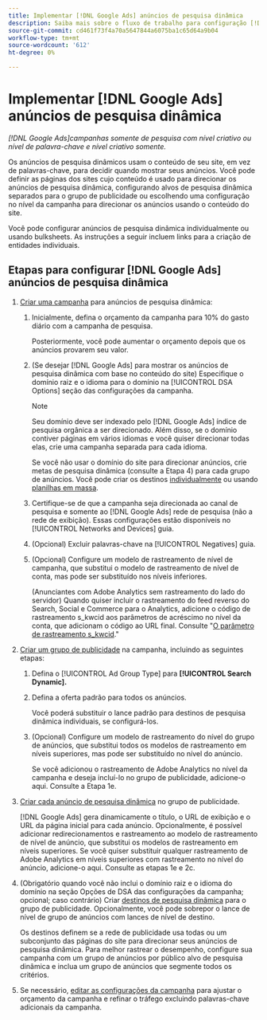 ```yaml
---
title: Implementar [!DNL Google Ads] anúncios de pesquisa dinâmica
description: Saiba mais sobre o fluxo de trabalho para configuração [!DNL Google Ads] anúncios de pesquisa dinâmica.
source-git-commit: cd461f73f4a70a5647844a6075ba1c65d64a9b04
workflow-type: tm+mt
source-wordcount: '612'
ht-degree: 0%

---
```


# Implementar [!DNL Google Ads] anúncios de pesquisa dinâmica

*[!DNL Google Ads]campanhas somente de pesquisa com nível criativo ou nível de palavra-chave e nível criativo somente.*

Os anúncios de pesquisa dinâmicos usam o conteúdo de seu site, em vez de palavras-chave, para decidir quando mostrar seus anúncios. Você pode definir as páginas dos sites cujo conteúdo é usado para direcionar os anúncios de pesquisa dinâmica, configurando alvos de pesquisa dinâmica separados para o grupo de publicidade ou escolhendo uma configuração no nível da campanha para direcionar os anúncios usando o conteúdo do site.

Você pode configurar anúncios de pesquisa dinâmica individualmente ou usando bulksheets. As instruções a seguir incluem links para a criação de entidades individuais.

## Etapas para configurar [!DNL Google Ads] anúncios de pesquisa dinâmica

1. [Criar uma campanha](/help/search-social-commerce/campaign-management/campaigns/campaign-manage.md) para anúncios de pesquisa dinâmica:

   1. Inicialmente, defina o orçamento da campanha para 10% do gasto diário com a campanha de pesquisa.

      Posteriormente, você pode aumentar o orçamento depois que os anúncios provarem seu valor.

   1. (Se desejar [!DNL Google Ads] para mostrar os anúncios de pesquisa dinâmica com base no conteúdo do site) Especifique o domínio raiz e o idioma para o domínio na [!UICONTROL DSA Options] seção das configurações da campanha.

      >[!NOTE]
      >
      >Seu domínio deve ser indexado pelo [!DNL Google Ads] índice de pesquisa orgânica a ser direcionado. Além disso, se o domínio contiver páginas em vários idiomas e você quiser direcionar todas elas, crie uma campanha separada para cada idioma.

      Se você não usar o domínio do site para direcionar anúncios, crie metas de pesquisa dinâmica (consulte a Etapa 4) para cada grupo de anúncios. Você pode criar os destinos [individualmente](/help/search-social-commerce/campaign-management/campaigns/dynamic-search-target-manage.md) ou usando [planilhas em massa](/help/search-social-commerce/campaign-management/bulksheets/bulksheet-about.md).

   1. Certifique-se de que a campanha seja direcionada ao canal de pesquisa e somente ao [!DNL Google Ads] rede de pesquisa (não a rede de exibição). Essas configurações estão disponíveis no [!UICONTROL Networks and Devices] guia.

   1. (Opcional) Excluir palavras-chave na [!UICONTROL Negatives] guia.

   1. (Opcional) Configure um modelo de rastreamento de nível de campanha, que substitui o modelo de rastreamento de nível de conta, mas pode ser substituído nos níveis inferiores.

      (Anunciantes com Adobe Analytics sem rastreamento do lado do servidor) Quando quiser incluir o rastreamento do feed reverso do Search, Social e Commerce para o Analytics, adicione o código de rastreamento s_kwcid aos parâmetros de acréscimo no nível da conta, que adicionam o código ao URL final. Consulte &quot;[O parâmetro de rastreamento s_kwcid](/help/search-social-commerce/tracking/skwcid-tracking-parameter.md).&quot;

1. [Criar um grupo de publicidade](/help/search-social-commerce/campaign-management/campaigns/ad-group-manage.md) na campanha, incluindo as seguintes etapas:

   1. Defina o [!UICONTROL Ad Group Type] para **[!UICONTROL Search Dynamic].**

   1. Defina a oferta padrão para todos os anúncios.

      Você poderá substituir o lance padrão para destinos de pesquisa dinâmica individuais, se configurá-los.

   1. (Opcional) Configure um modelo de rastreamento do nível do grupo de anúncios, que substitui todos os modelos de rastreamento em níveis superiores, mas pode ser substituído no nível do anúncio.

      Se você adicionou o rastreamento de Adobe Analytics no nível da campanha e deseja incluí-lo no grupo de publicidade, adicione-o aqui. Consulte a Etapa 1e.

1. [Criar cada anúncio de pesquisa dinâmica](/help/search-social-commerce/campaign-management/campaigns/ad-manage.md) no grupo de publicidade.

   [!DNL Google Ads] gera dinamicamente o título, o URL de exibição e o URL da página inicial para cada anúncio. Opcionalmente, é possível adicionar redirecionamentos e rastreamento ao modelo de rastreamento de nível de anúncio, que substitui os modelos de rastreamento em níveis superiores.
Se você quiser substituir qualquer rastreamento de Adobe Analytics em níveis superiores com rastreamento no nível do anúncio, adicione-o aqui. Consulte as etapas 1e e 2c.

1. (Obrigatório quando você não inclui o domínio raiz e o idioma do domínio na seção Opções de DSA das configurações da campanha; opcional; caso contrário) Criar [destinos de pesquisa dinâmica](/help/search-social-commerce/campaign-management/campaigns/dynamic-search-target-manage.md) para o grupo de publicidade. Opcionalmente, você pode sobrepor o lance de nível de grupo de anúncios com lances de nível de destino.

   Os destinos definem se a rede de publicidade usa todas ou um subconjunto das páginas do site para direcionar seus anúncios de pesquisa dinâmica. Para melhor rastrear o desempenho, configure sua campanha com um grupo de anúncios por público alvo de pesquisa dinâmica e inclua um grupo de anúncios que segmente todos os critérios.

1. Se necessário, [editar as configurações da campanha](/help/search-social-commerce/campaign-management/campaigns/campaign-manage.md) para ajustar o orçamento da campanha e refinar o tráfego excluindo palavras-chave adicionais da campanha.

